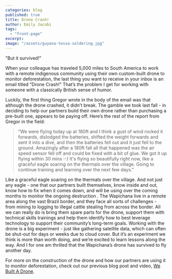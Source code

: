 ```yaml
---
categories: blog
published: true
title: Drone Crash!
author: Emily Jacobi
tags: 
  - "front-page"
excerpt: 
image: "/assets/guyana-tessa-soldering.jpg"
---
```


"But it survived!"

When your colleague has traveled 5,000 miles to South America to work with a remote indigenous community using their own custom-built drone to monitor deforestation, the last thing you want to receive in your inbox is an email titled “Drone Crash!” That’s the problem I get for working with someone with a classically British sense of humor.

Luckily, the first thing Gregor wrote in the body of the email was that although the drone crashed, it didn’t break. The gamble we took last fall - in deciding to help our partners build their own drone rather than purchasing a pre-built one, appears to be paying off. Here’s the rest of the report from Gregor in the field:

> "We were flying today up at 180ft and I think a gust of wind rocked it forwards, dislodged the batteries, shifted the weight forwards and sent it into a dive, and then the batteries fell out and it just fell to the ground. Amazingly after a 180ft fall all that happened was the air speed sensor fell off and could be fixed with a bit of glue. We got it up flying within 30 mins :-) It's flying so beautifully right now, like a graceful eagle soaring on the thermals over the village. Going to continue training and learning over the next few days."

Like a graceful eagle soaring on the thermals over the village. And not just any eagle - one that our partners built themselves, know inside and out, know how to fix when it comes down, and will be using over the coming months to monitor the ongoing destruction . The Wapichana live in a remote area along the vast Brazil border, and they face all sorts of challenges - from mining to logging to illegal cattle stealing from across the border. All we can really do is bring them spare parts for the drone, support them with technical skills trainings and help them identify how to best leverage technology to support their community’s long-term goals. Working with the drone is a big experiment - just like gathering satellite data, which can often be shut-out for days or weeks due to cloud cover. But it’s an experiment we think is more than worth doing, and we’re excited to learn lessons along the way. And I for one am thrilled that the Wapichana’s drone has survived to fly another day. 

For more on the construction of the drone and how our partners are using it to monitor deforestation, check out our previous blog post and video, [We Built A Drone](http://www.digital-democracy.org/blog/we-built-a-drone/). 
